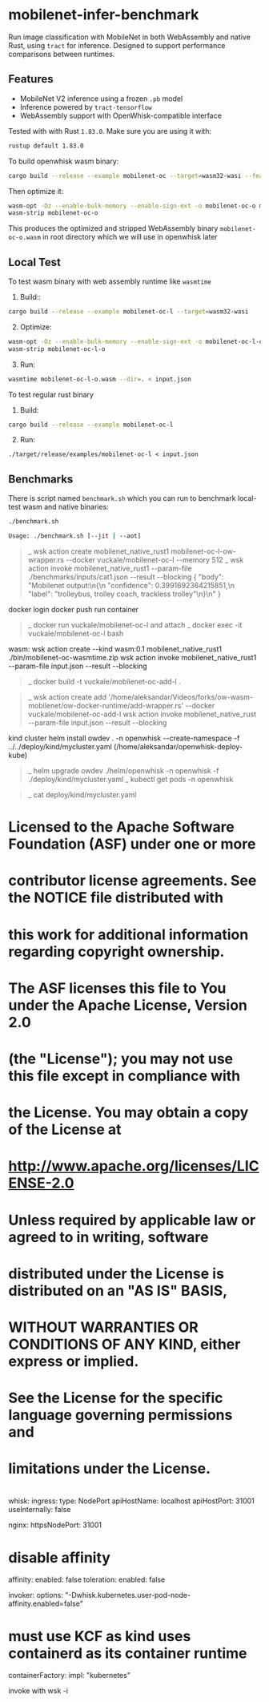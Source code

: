 # mobilenet-infer-benchmark

Run image classification with MobileNet in both WebAssembly and native Rust, using `tract` for inference. Designed to support performance comparisons between runtimes.

## Features

- MobileNet V2 inference using a frozen `.pb` model
- Inference powered by `tract-tensorflow`
- WebAssembly support with OpenWhisk-compatible interface

Tested with with Rust `1.83.0`. Make sure you are using it with:
```bash
rustup default 1.83.0
```

To build openwhisk wasm binary:
```bash
cargo build --release --example mobilenet-oc --target=wasm32-wasi --features=wasm
```

Then optimize it:
```bash
wasm-opt -Oz --enable-bulk-memory --enable-sign-ext -o mobilenet-oc-o mobilenet-oc
wasm-strip mobilenet-oc-o
```

This produces the optimized and stripped WebAssembly binary `mobilenet-oc-o.wasm` in root directory which we will use in openwhisk later

## Local Test
To test wasm binary with web assembly runtime like `wasmtime` 

1. Build::
```bash
cargo build --release --example mobilenet-oc-l --target=wasm32-wasi
```
2. Optimize:
```bash
wasm-opt -Oz --enable-bulk-memory --enable-sign-ext -o mobilenet-oc-l-o mobilenet-oc-l
wasm-strip mobilenet-oc-l-o
```
3. Run:
```bash
wasmtime mobilenet-oc-l-o.wasm --dir=. < input.json
```

To test regular rust binary
1. Build:
```bash
cargo build --release --example mobilenet-oc-l
```
2. Run:
```
./target/release/examples/mobilenet-oc-l < input.json
```

## Benchmarks
There is script named `benchmark.sh` which you can run to benchmark local-test wasm and native binaries:
```bash
./benchmark.sh
```
```bash
Usage: ./benchmark.sh [--jit | --aot]
```


>_ wsk action create mobilenet_native_rust1 mobilenet-oc-l-ow-wrapper.rs --docker vuckale/mobilenet-oc-l --memory 512
>_ wsk action invoke mobilenet_native_rust1 --param-file ./benchmarks/inputs/cat1.json --result --blocking
{
    "body": "Mobilenet output:\n{\n  \"confidence\": 0.3991692364215851,\n  \"label\": \"trolleybus, trolley coach, trackless trolley\"\n}\n"
}

docker login
docker push
run container
>_ docker run vuckale/mobilenet-oc-l
and attach 
>_ docker exec -it vuckale/mobilenet-oc-l bash

wasm:
wsk action create --kind wasm:0.1 mobilenet_native_rust1 ./bin/mobilenet-oc-wasmtime.zip
wsk action invoke mobilenet_native_rust1 --param-file input.json --result --blocking

>_ docker build -t vuckale/mobilenet-oc-add-l .

>_ wsk action create add '/home/aleksandar/Videos/forks/ow-wasm-mobilenet/ow-docker-runtime/add-wrapper.rs' --docker vuckale/mobilenet-oc-add-l
wsk action invoke mobilenet_native_rust --param-file input.json --result --blocking

kind cluster
helm install owdev .   -n openwhisk   --create-namespace   -f ../../deploy/kind/mycluster.yaml
(/home/aleksandar/openwhisk-deploy-kube)
>_ helm upgrade owdev ./helm/openwhisk   -n openwhisk   -f ./deploy/kind/mycluster.yaml
>_ kubectl get pods -n openwhisk 

>_ cat deploy/kind/mycluster.yaml 
#
# Licensed to the Apache Software Foundation (ASF) under one or more
# contributor license agreements.  See the NOTICE file distributed with
# this work for additional information regarding copyright ownership.
# The ASF licenses this file to You under the Apache License, Version 2.0
# (the "License"); you may not use this file except in compliance with
# the License.  You may obtain a copy of the License at
#
#     http://www.apache.org/licenses/LICENSE-2.0
#
# Unless required by applicable law or agreed to in writing, software
# distributed under the License is distributed on an "AS IS" BASIS,
# WITHOUT WARRANTIES OR CONDITIONS OF ANY KIND, either express or implied.
# See the License for the specific language governing permissions and
# limitations under the License.
#

whisk:
  ingress:
    type: NodePort
    apiHostName: localhost
    apiHostPort: 31001
    useInternally: false

nginx:
  httpsNodePort: 31001

# disable affinity
affinity:
  enabled: false
toleration:
  enabled: false

invoker:
  options: "-Dwhisk.kubernetes.user-pod-node-affinity.enabled=false"
  # must use KCF as kind uses containerd as its container runtime
  containerFactory:
    impl: "kubernetes"

invoke with wsk -i

